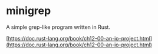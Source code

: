 # minigrep
A simple grep-like program written in Rust.

[https://doc.rust-lang.org/book/ch12-00-an-io-project.html](https://doc.rust-lang.org/book/ch12-00-an-io-project.html)
